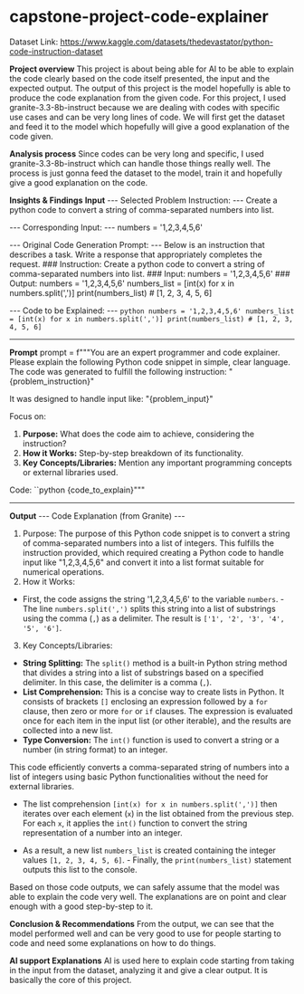 # capstone-project-code-explainer

Dataset Link: https://www.kaggle.com/datasets/thedevastator/python-code-instruction-dataset

**Project overview**
This project is about being able for AI to be able to explain the code clearly based on the code itself presented, the input and the expected output. The output of this project is the model hopefully is able to produce the code explanation from the given code. For this project, I used granite-3.3-8b-instruct because we are dealing with codes with specific use cases and can be very long lines of code. We will first get the dataset and feed it to the model which hopefully will give a good explanation of the code given.

**Analysis process**
Since codes can be very long and specific, I used granite-3.3-8b-instruct which can handle those things really well. The process is just gonna feed the dataset to the model, train it and hopefully give a good explanation on the code.

**Insights & Findings**
**Input**
--- Selected Problem Instruction: --- 
Create a python code to convert a string of comma-separated numbers into list.

--- Corresponding Input: --- 
numbers = '1,2,3,4,5,6' 

--- Original Code Generation Prompt: --- 
Below is an instruction that describes a task. Write a response that appropriately completes the request. ### Instruction: Create a python code to convert a string of comma-separated numbers into list. ### Input: numbers = '1,2,3,4,5,6' ### Output: numbers = '1,2,3,4,5,6' numbers_list = [int(x) for x in numbers.split(',')] print(numbers_list) # [1, 2, 3, 4, 5, 6] 

--- Code to be Explained: --- 
```python numbers = '1,2,3,4,5,6' numbers_list = [int(x) for x in numbers.split(',')] print(numbers_list) # [1, 2, 3, 4, 5, 6] ```

---

**Prompt**
prompt = f"""You are an expert programmer and code explainer.
Please explain the following Python code snippet in simple, clear language.
The code was generated to fulfill the following instruction:
"{problem_instruction}"

 It was designed to handle input like:
"{problem_input}"

Focus on:
1. **Purpose:** What does the code aim to achieve, considering the instruction?
2. **How it Works:** Step-by-step breakdown of its functionality.
3. **Key Concepts/Libraries:** Mention any important programming concepts or external libraries used.

Code:
``python
{code_to_explain}"""

---

**Output**
--- Code Explanation (from Granite) --- 

1. Purpose: The purpose of this Python code snippet is to convert a string of comma-separated numbers into a list of integers. This fulfills the instruction provided, which required creating a Python code to handle input like "1,2,3,4,5,6" and convert it into a list format suitable for numerical operations.
2. How it Works: 
- First, the code assigns the string '1,2,3,4,5,6' to the variable `numbers`. - The line `numbers.split(',')` splits this string into a list of substrings using the comma (`,`) as a delimiter. The result is `['1', '2', '3', '4', '5', '6']`.
3. Key Concepts/Libraries:
- **String Splitting:** The `split()` method is a built-in Python string method that divides a string into a list of substrings based on a specified delimiter. In this case, the delimiter is a comma (`,`).
- **List Comprehension:** This is a concise way to create lists in Python. It consists of brackets `[]` enclosing an expression followed by a `for` clause, then zero or more `for` or `if` clauses. The expression is evaluated once for each item in the input list (or other iterable), and the results are collected into a new list.
- **Type Conversion:** The `int()` function is used to convert a string or a number (in string format) to an integer.


This code efficiently converts a comma-separated string of numbers into a list of integers using basic Python functionalities without the need for external libraries.

- The list comprehension `[int(x) for x in numbers.split(',')]` then iterates over each element (`x`) in the list obtained from the previous step. For each `x`, it applies the `int()` function to convert the string representation of a number into an integer. 

- As a result, a new list `numbers_list` is created containing the integer values `[1, 2, 3, 4, 5, 6]`. - Finally, the `print(numbers_list)` statement outputs this list to the console.

Based on those code outputs, we can safely assume that the model was able to explain the code very well. The explanations are on point and clear enough with a good step-by-step to it.

**Conclusion & Recommendations**
From the output, we can see that the model performed well and can be very good to use for people starting to code and need some explanations on how to do things.

**AI support Explanations**
AI is used here to explain code starting from taking in the input from the dataset, analyzing it and give a clear output. It is basically the core of this project.
